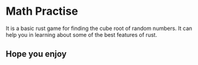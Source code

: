 # Math Practise
It is a basic rust game for finding the
cube root of random numbers.
It can help you in learning about some
of the best features of rust.

## Hope you enjoy

